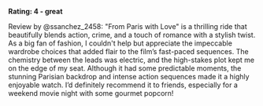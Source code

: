 **Rating: 4 - great**  

Review by @ssanchez_2458: "From Paris with Love" is a thrilling ride that beautifully blends action, crime, and a touch of romance with a stylish twist. As a big fan of fashion, I couldn't help but appreciate the impeccable wardrobe choices that added flair to the film’s fast-paced sequences. The chemistry between the leads was electric, and the high-stakes plot kept me on the edge of my seat. Although it had some predictable moments, the stunning Parisian backdrop and intense action sequences made it a highly enjoyable watch. I’d definitely recommend it to friends, especially for a weekend movie night with some gourmet popcorn!